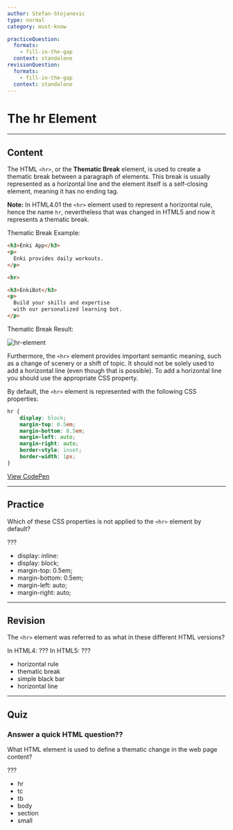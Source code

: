 ```yaml
---
author: Stefan-Stojanovic
type: normal
category: must-know

practiceQuestion:
  formats:
    - fill-in-the-gap
  context: standalone
revisionQuestion:
  formats:
    - fill-in-the-gap
  context: standalone
---
```


# The hr Element


---

## Content

The HTML `<hr>`, or the **Thematic Break** element, is used to create a thematic break between a paragraph of elements. This break is usually represented as a horizontal line and the element itself is a self-closing element, meaning it has no ending tag.

**Note:** In HTML4.01 the `<hr>` element used to represent a horizontal rule, hence the name `hr`, nevertheless that was changed in HTML5 and now it represents a thematic break.

Thematic Break Example:

```html
<h3>Enki App</h3>
<p>
  Enki provides daily workouts.
</p>

<hr>

<h3>EnkiBot</h3>
<p>
  Build your skills and expertise
  with our personalized learning bot.
</p>
```

Thematic Break Result:

![hr-element](https://img.enkipro.com/a4825a1f160a93937093f8f6a4c29c66.png)

Furthermore, the `<hr>` element provides important semantic meaning, such as a change of scenery or a shift of topic. It should not be solely used to add a horizontal line (even though that is possible). To add a horizontal line you should use the appropriate CSS property.

By default, the `<hr>` element is represented with the following CSS properties:

```css
hr {
    display: block;
    margin-top: 0.5em;
    margin-bottom: 0.5em;
    margin-left: auto;
    margin-right: auto;
    border-style: inset;
    border-width: 1px;
}
```

[View CodePen](https://codepen.io/enkidevs/pen/zayObZ)


---

## Practice

Which of these CSS properties is not applied to the `<hr>` element by default?

???

- display: inline:
- display: block;
- margin-top: 0.5em;
- margin-bottom: 0.5em;
- margin-left: auto;
- margin-right: auto;


---

## Revision

The `<hr>` element was referred to as what in these different HTML versions?

In HTML4: ???
In HTML5: ???

- horizontal rule
- thematic break
- simple black bar
- horizontal line


---

## Quiz

### Answer a quick HTML question??


What HTML element is used to define a thematic change in the web page content?

???

- hr
- tc
- tb
- body
- section
- small
